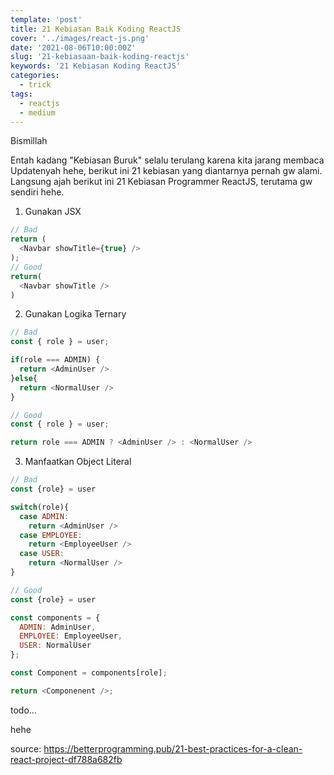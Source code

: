 ```yaml
---
template: 'post'
title: 21 Kebiasan Baik Koding ReactJS
cover: '../images/react-js.png'
date: '2021-08-06T10:00:00Z'
slug: '21-kebiasaan-baik-koding-reactjs'
keywords: '21 Kebiasan Koding ReactJS'
categories:
  - trick
tags:
  - reactjs
  - medium
---
```


Bismillah

Entah kadang "Kebiasan Buruk" selalu terulang karena kita jarang membaca Updatenyah hehe, berikut ini 21 kebiasan yang diantarnya pernah gw alami.
Langsung ajah berikut ini 21 Kebiasan Programmer ReactJS, terutama gw sendiri hehe.

1. Gunakan JSX 
```javascript
// Bad
return (
  <Navbar showTitle={true} />
);
// Good
return(
  <Navbar showTitle />  
)
```

2. Gunakan Logika Ternary
```javascript
// Bad
const { role } = user;

if(role === ADMIN) {
  return <AdminUser />
}else{
  return <NormalUser />
}

// Good
const { role } = user;

return role === ADMIN ? <AdminUser /> : <NormalUser />
```

3. Manfaatkan Object Literal
```javascript
// Bad
const {role} = user

switch(role){
  case ADMIN:
    return <AdminUser />
  case EMPLOYEE:
    return <EmployeeUser />
  case USER:
    return <NormalUser />
}

// Good
const {role} = user

const components = {
  ADMIN: AdminUser,
  EMPLOYEE: EmployeeUser,
  USER: NormalUser
};

const Component = components[role];

return <Componenent />;
```

todo...

hehe

source: https://betterprogramming.pub/21-best-practices-for-a-clean-react-project-df788a682fb